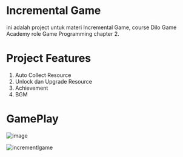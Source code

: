 # Incremental Game
 
ini adalah project untuk materi Incremental Game, course Dilo Game Academy role Game Programming chapter 2.

# Project Features
1. Auto Collect Resource
2. Unlock dan Upgrade Resource
3. Achievement
4. BGM

# GamePlay
![image](https://user-images.githubusercontent.com/89434953/133518102-d41b90da-449a-4304-af0a-6f69657b2a26.png)

![incrementlgame](https://user-images.githubusercontent.com/89434953/133518306-6543feba-1793-44b3-a011-832b159b19cd.png)
